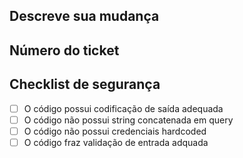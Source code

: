 ## Descreve sua mudança

## Número do ticket

## Checklist de segurança
- [ ] O código possui codificação de saída adequada
- [ ] O código não possui string concatenada em query
- [ ] O código não possui credenciais hardcoded
- [ ] O código fraz validação de entrada adquada
